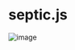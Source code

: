 # septic.js

![image](https://github.com/user-attachments/assets/be9c5467-4ec4-479b-b714-3efd5864392f)
